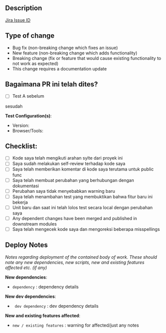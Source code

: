 ## Description

<!--Silahkan masukkan ringkasan perubahan dan dimana isu telah di fix. Please also include relevant motivation and context. List any dependencies that are required for this change.-->

[Jira Issue ID](<!-- Jira Issue Link -->)

## Type of change

<!--Please delete options that are not relevant.-->

- Bug fix (non-breaking change which fixes an issue)
- New feature (non-breaking change which adds functionality)
- Breaking change (fix or feature that would cause existing functionality to not work as expected)
- This change requires a documentation update

## Bagaimana PR ini telah dites?

<!--Please describe the tests that you ran to verify your changes. Proof of test in mandatory, like before and after screenshot, or videos to help understand the changes. Provide instructions so we can reproduce if possible. Please also list any relevant details for your test configuration.-->

- [ ] Test A
sebelum

sesudah

**Test Configuration(s)**:

* Version:
* Browser/Tools:

## Checklist:
<!--
Put an `x` in the boxes that apply.
Use `~~` around the checklist items that are not applicable to this PR.
Examples:
- [x] I've done this
- ~~[ ] I don't need this~~
-->
- [ ] Kode saya telah mengikuti arahan sylte dari proyek ini
- [ ] Saya sudah melakukan self-review terhadap kode saya
- [ ] Saya telah memberikan komentar di kode saya terutama untuk public func
- [ ] Saya telah membuat perubahan yang berhubungan dengan dokumentasi
- [ ] Perubahan saya tidak menyebabkan warning baru
- [ ] Saya telah menambahan test yang membuktikan bahwa fitur baru ini bekerja
- [ ] Unit baru dan saat ini telah lolos test secara local dengan perubahan saya
- [ ] Any dependent changes have been merged and published in downstream modules
- [ ] Saya telah mengecek kode saya dan mengoreksi beberapa misspellings

## Deploy Notes

_Notes regarding deployment of the contained body of work. These should note any
new dependencies, new scripts, new and existing features affected etc. (if any)_

**New dependencies**:

- `dependency` : dependency details

**New dev dependencies**:
- ` dev dependency` : dev dependency details

**New and existing features affected**:
- `new / existing features` : warning for affected/just any notes
